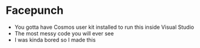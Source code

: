 # Facepunch
- You gotta have Cosmos user kit installed to run this inside Visual Studio 
- The most messy code you will ever see
- I was kinda bored so I made this
